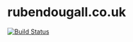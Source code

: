 # rubendougall.co.uk

[![Build Status](https://app.travis-ci.com/Ruben9922/rubendougall.co.uk.svg?branch=master)](https://app.travis-ci.com/Ruben9922/rubendougall.co.uk)
